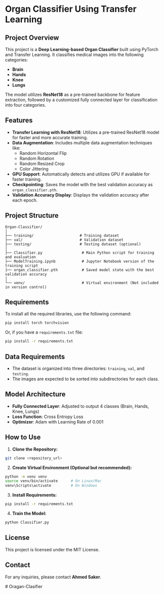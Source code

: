 # Organ Classifier Using Transfer Learning

## Project Overview
This project is a **Deep Learning-based Organ Classifier** built using PyTorch and Transfer Learning. It classifies medical images into the following categories:
- **Brain**
- **Hands**
- **Knee**
- **Lungs**

The model utilizes **ResNet18** as a pre-trained backbone for feature extraction, followed by a customized fully connected layer for classification into four categories.

## Features
- **Transfer Learning with ResNet18**: Utilizes a pre-trained ResNet18 model for faster and more accurate training.
- **Data Augmentation**: Includes multiple data augmentation techniques like:
  - Random Horizontal Flip
  - Random Rotation
  - Random Resized Crop
  - Color Jittering
- **GPU Support**: Automatically detects and utilizes GPU if available for faster training.
- **Checkpointing**: Saves the model with the best validation accuracy as `organ_classifier.pth`.
- **Validation Accuracy Display**: Displays the validation accuracy after each epoch.

## Project Structure
```
Organ-Classifier/
│
├── training/                     # Training dataset
├── val/                          # Validation dataset
├── testing/                      # Testing dataset (optional)
│
├── Classifier.py                  # Main Python script for training and evaluation
├── ModelTraining.ipynb            # Jupyter Notebook version of the training script
├── organ_classifier.pth           # Saved model state with the best validation accuracy
│
└── venv/                          # Virtual environment (Not included in version control)
```

## Requirements
To install all the required libraries, use the following command:
```bash
pip install torch torchvision
```
Or, if you have a `requirements.txt` file:
```bash
pip install -r requirements.txt
```

## Data Requirements
- The dataset is organized into three directories: `training`, `val`, and `testing`.
- The images are expected to be sorted into subdirectories for each class.

## Model Architecture
- **Fully Connected Layer**: Adjusted to output 4 classes (Brain, Hands, Knee, Lungs)
- **Loss Function**: Cross Entropy Loss
- **Optimizer**: Adam with Learning Rate of 0.001

## How to Use
1. **Clone the Repository:**
```bash
git clone <repository_url>
```
2. **Create Virtual Environment (Optional but recommended):**
```bash
python -m venv venv
source venv/bin/activate      # On Linux/Mac
venv\Scripts\activate         # On Windows
```
3. **Install Requirements:**
```bash
pip install -r requirements.txt
```
4. **Train the Model:**
```bash
python Classifier.py
```

## License
This project is licensed under the MIT License.

## Contact
For any inquiries, please contact **Ahmed Saker**.

#   O r a g a n - C l a s i f i e r  
 